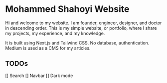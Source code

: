 # Mohammed Shahoyi Website

Hi and welcome to my website. I am founder, engineer, designer, and doctor in descending order. This is my simple website, or portfolio, where I share my projects, my experience, and my knowledge.

It is built using Next.js and Tailwind CSS. No database, authentication. Medium is used as a CMS for my articles.

## TODOs

[] Search
[] Navbar
[] Dark mode
